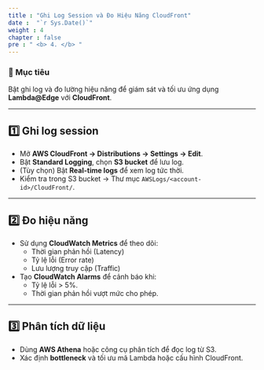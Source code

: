 ```yaml
---
title : "Ghi Log Session và Đo Hiệu Năng CloudFront"
date :  "`r Sys.Date()`" 
weight : 4 
chapter : false
pre : " <b> 4. </b> "
---
```


### 🎯 Mục tiêu

Bật ghi log và đo lường hiệu năng để giám sát và tối ưu ứng dụng **Lambda@Edge** với **CloudFront**.

---

## **1️⃣ Ghi log session**

- Mở **AWS CloudFront → Distributions → Settings → Edit**.  
- Bật **Standard Logging**, chọn **S3 bucket** để lưu log.  
- (Tùy chọn) Bật **Real-time logs** để xem log tức thời.  
- Kiểm tra trong S3 bucket → Thư mục `AWSLogs/<account-id>/CloudFront/`.

---

## **2️⃣ Đo hiệu năng**

- Sử dụng **CloudWatch Metrics** để theo dõi:
  - Thời gian phản hồi (Latency)
  - Tỷ lệ lỗi (Error rate)
  - Lưu lượng truy cập (Traffic)
- Tạo **CloudWatch Alarms** để cảnh báo khi:
  - Tỷ lệ lỗi > 5%.
  - Thời gian phản hồi vượt mức cho phép.

---

## **3️⃣ Phân tích dữ liệu**

- Dùng **AWS Athena** hoặc công cụ phân tích để đọc log từ S3.  
- Xác định **bottleneck** và tối ưu mã Lambda hoặc cấu hình CloudFront.
